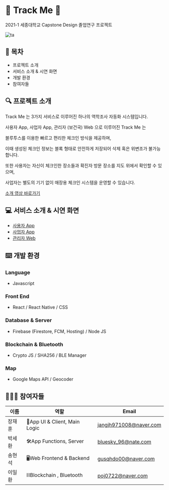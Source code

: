 # 💎 Track Me 💎

2021-1 세종대학교 Capstone Design 졸업연구 프로젝트<br>

![ta](https://user-images.githubusercontent.com/55919701/122284572-b1967080-cf28-11eb-81d1-db081417c8f8.png)


## 📝 목차
- 프로젝트 소개
- 서비스 소개 & 시연 화면
- 개발 환경
- 참여자들

## 🔍 프로젝트 소개
Track Me 는 3가지 서비스로 이루어진 하나의 역학조사 자동화 시스템입니다.

사용자 App, 사업자 App, 관리자 (보건국) Web 으로 이루어진 Track Me 는

블루투스를 이용한 빠르고 편리한 체크인 방식을 제공하며,

이때 생성된 체크인 정보는 블록 형태로 안전하게 저장되어 삭제 혹은 위변조가 불가능합니다.

또한 사용자는 자신이 체크인한 장소들과 확진자 방문 장소를 지도 위에서 확인할 수 있으며,

사업자는 별도의 기기 없이 매장용 체크인 시스템을 운영할 수 있습니다.

[소개 영상 바로가기](https://www.youtube.com/watch?v=b_RCOxxr6vw)

## 💻 서비스 소개 & 시연 화면
- [사용자 App](./userApp/README.md)
- [사업자 App](./storeApp/README.md)
- [관리자 Web](./adminweb/README.md)

## ⌨️ 개발 환경

### Language
- Javascript

### Front End
- React / React Native / CSS 

### Database & Server
- Firebase (Firestore, FCM, Hosting) / Node JS

### Blockchain & Bluetooth
- Crypto JS / SHA256 / BLE Manager

### Map
- Google Maps API / Geocoder

## 🧑🏻‍💻 참여자들
|이름|역할|Email|
|-----|---|---|
|장재훈|📱App UI & Client, Main Logic|jangjh971008@naver.com|
|박세환|🛠App Functions, Server|bluesky_96@nate.com|
|송현석|🖥Web Frontend & Backend|gusqhdo00@naver.com|
|이일환|⛓Blockchain , Bluetooth|poj0722@naver.com|
